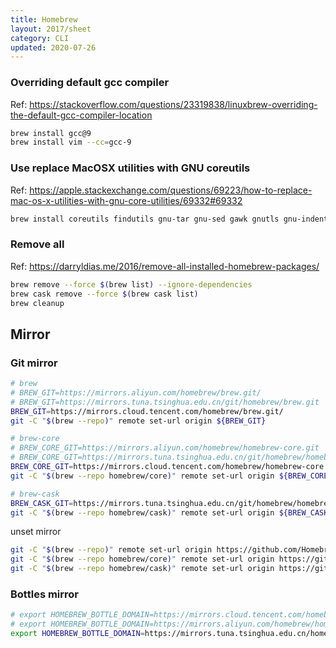 ```yaml
---
title: Homebrew
layout: 2017/sheet
category: CLI
updated: 2020-07-26
---
```


### Overriding default gcc compiler

Ref: <https://stackoverflow.com/questions/23319838/linuxbrew-overriding-the-default-gcc-compiler-location>

```bash
brew install gcc@9
brew install vim --cc=gcc-9
```

### Use replace MacOSX utilities with GNU coreutils

Ref: <https://apple.stackexchange.com/questions/69223/how-to-replace-mac-os-x-utilities-with-gnu-core-utilities/69332#69332>

```bash
brew install coreutils findutils gnu-tar gnu-sed gawk gnutls gnu-indent gnu-getopt grep
```

### Remove all

Ref: <https://darryldias.me/2016/remove-all-installed-homebrew-packages/>

```bash
brew remove --force $(brew list) --ignore-dependencies
brew cask remove --force $(brew cask list)
brew cleanup
```

## Mirror

### Git mirror

```bash
# brew
# BREW_GIT=https://mirrors.aliyun.com/homebrew/brew.git/
# BREW_GIT=https://mirrors.tuna.tsinghua.edu.cn/git/homebrew/brew.git
BREW_GIT=https://mirrors.cloud.tencent.com/homebrew/brew.git/
git -C "$(brew --repo)" remote set-url origin ${BREW_GIT}

# brew-core
# BREW_CORE_GIT=https://mirrors.aliyun.com/homebrew/homebrew-core.git
# BREW_CORE_GIT=https://mirrors.tuna.tsinghua.edu.cn/git/homebrew/homebrew-core.git
BREW_CORE_GIT=https://mirrors.cloud.tencent.com/homebrew/homebrew-core.git/
git -C "$(brew --repo homebrew/core)" remote set-url origin ${BREW_CORE_GIT}

# brew-cask
BREW_CASK_GIT=https://mirrors.tuna.tsinghua.edu.cn/git/homebrew/homebrew-cask.git
git -C "$(brew --repo homebrew/cask)" remote set-url origin ${BREW_CASK_GIT}
```

unset mirror

```bash
git -C "$(brew --repo)" remote set-url origin https://github.com/Homebrew/brew.git
git -C "$(brew --repo homebrew/core)" remote set-url origin https://github.com/Homebrew/homebrew-core
git -C "$(brew --repo homebrew/cask)" remote set-url origin https://github.com/Homebrew/homebrew-cask
```

### Bottles mirror

```bash
# export HOMEBREW_BOTTLE_DOMAIN=https://mirrors.cloud.tencent.com/homebrew-bottles
# export HOMEBREW_BOTTLE_DOMAIN=https://mirrors.aliyun.com/homebrew/homebrew-bottles
export HOMEBREW_BOTTLE_DOMAIN=https://mirrors.tuna.tsinghua.edu.cn/homebrew-bottles
```
